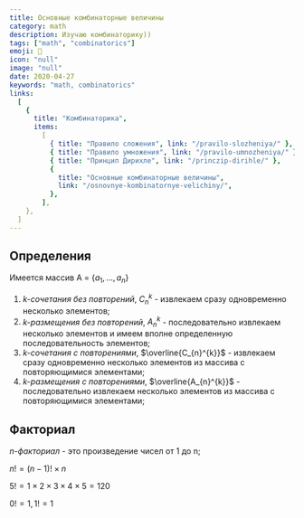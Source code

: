 ```yaml
---
title: Основные комбинаторные величины
category: math
description: Изучаю комбинаторику))
tags: ["math", "combinatorics"]
emoji: 👾
icon: "null"
image: "null"
date: 2020-04-27
keywords: "math, combinatorics"
links:
  [
    {
      title: "Комбинаторика",
      items:
        [
          { title: "Правило сложения", link: "/pravilo-slozheniya/" },
          { title: "Правило умножения", link: "/pravilo-umnozheniya/" },
          { title: "Принцип Дирихле", link: "/princzip-dirihle/" },
          {
            title: "Основные комбинаторные величины",
            link: "/osnovnye-kombinatornye-velichiny/",
          },
        ],
    },
  ]
---
```


## Определения

Имеется массив А = {${a_{1}, ..., a_{n}}$}

1. _k-сочетания без повторений_, $C_{n}^{k}$ - извлекаем сразу одновременно несколько элементов;
2. _k-размещения без повторений_, $A_{n}^{k}$ - последовательно извлекаем несколько элементов и имеем вполне определенную последовательность элементов;
3. _k-сочетания с повторениями_, $\overline{C_{n}^{k}}$ - извлекаем сразу одновременно несколько элементов из массива с повторяющимися элементами;
4. _k-размещения с повторениями_, $\overline{A_{n}^{k}}$ - последовательно извлекаем несколько элементов из массива с повторяющимися элементами;

## Факториал

_n-факториал_ - это произведение чисел от 1 до n;

$n! = (n-1)! \times n$

$5! = 1 \times 2 \times 3 \times 4 \times 5 = 120$

$0! = 1, 1! = 1$